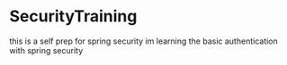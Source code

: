 # SecurityTraining
this is a self prep  for spring security im learning the basic  authentication with spring security 
